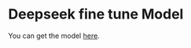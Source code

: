 # Deepseek fine tune Model

You can get the model [here](https://huggingface.co/SerenaWU/unsloth_deepseek.Q8_0.gguf).
